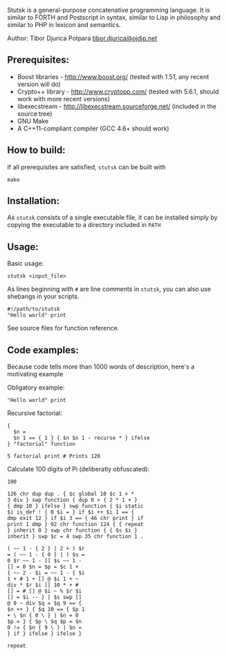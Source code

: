 Stutsk is a general-purpose concatenative programming language. It is similar to FORTH and Postscript
in syntax, similar to Lisp in philosophy and similar to PHP in lexicon and semantics.

Author: Tibor Djurica Potpara <tibor.djurica@ojdip.net>

Prerequisites:
--------------
* Boost libraries - <http://www.boost.org/> (tested with 1.51, any recent version will do)
* Crypto++ library - <http://www.cryptopp.com/> (tested with 5.6.1, should work with more recent versions)
* libexecstream - <http://libexecstream.sourceforge.net/> (included in the source tree)
* GNU Make
* A C++11-compliant compiler (GCC 4.6+ should work)

How to build:
-------------
If all prerequisites are satisfied, `stutsk` can be built with  
    
    make
    
Installation:
-------------

As `stutsk` consists of a single executable file, it can be installed simply by copying the executable
to a directory included in `PATH`


Usage:
------

Basic usage:

    stutsk <input_file>
    
As lines beginning with `#` are line comments in `stutsk`, you can also use shebangs in your scripts.

    #!/path/to/stutsk
    "Hello world" print
    
See source files for function reference.

Code examples:
--------------

Because code tells more than 1000 words of description, here's a motivating example

Obligatory example:

    "Hello world" print 
    
Recursive factorial:
    
    { 
      $n = 
      $n 1 == { 1 } { $n $n 1 - recurse * } ifelse      
    } "factorial" function
    
    5 factorial print # Prints 120
    
Calculate 100 digits of Pi (deliberatly obfuscated):
    
    100

    126 chr dup dup . { $c global 10 $c 1 + *
    3 div } swp function { dup 0 > { 2 * 1 + }
    { dmp 10 } ifelse } swp function { $i static
    $i is_def ! { 0 $i = } if $i ++ $i 1 == {
    dmp exit 12 } if $i 3 == { 46 chr print } if
    print 1 dmp } 92 chr function 124 { { repeat
    } inherit 0 } swp chr function { { $s $i }
    inherit } swp $c = 4 swp 35 chr function 1 .
    
    ( ~~ 1 - { 2 } | 2 + ) $r
    = ( ~~ 1 - { 0 } | ) $s =
    0 $r ~~ 1 - [] $s ~~ 1 -
    [] = 0 $n = $p = $c 1 +
    { ~~ 2 - $i = ~~ 1 - { $i
    1 + # 1 + [] @ $i 1 + ~
    div * $r $i [] 10 * + #
    [] = # [] @ $i ~ % $r $i
    [] = $i -- } | $s swp []
    @ 0 ~ div $q = $q 9 == {
    $n ++ } { $q 10 == { $p 1
    + \ $n { 0 \ } | $n = 0
    $p = } { $p \ $q $p = $n
    0 != { $n { 9 \ } | $n =
    } if } ifelse } ifelse }
    
    repeat
